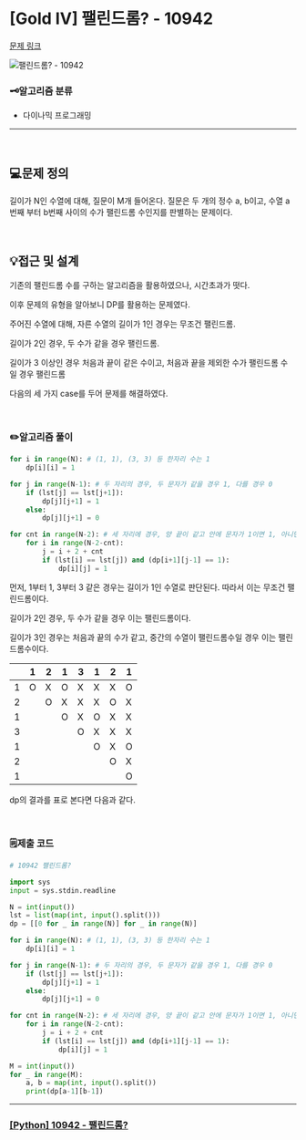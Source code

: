 # [Gold IV] 팰린드롬? - 10942 

[문제 링크](https://www.acmicpc.net/problem/10942) 

![팰린드롬? - 10942 ](https://github.com/user-attachments/assets/3ee10c87-a31b-45e3-89c5-8d130e8227ae)

### 🗝️알고리즘 분류
- 다이나믹 프로그래밍

---

<br>

## 💻문제 정의
길이가 N인 수열에 대해, 질문이 M개 들어온다. 질문은 두 개의 정수 a, b이고, 수열 a번째 부터 b번째 사이의 수가 팰린드롬 수인지를 판별하는 문제이다.

<br>

## 💡접근 및 설계
기존의 팰린드롬 수를 구하는 알고리즘을 활용하였으나, 시간초과가 떳다.

이후 문제의 유형을 알아보니 DP를 활용하는 문제였다.

주어진 수열에 대해, 자른 수열의 길이가 1인 경우는 무조건 팰린드롬.

길이가 2인 경우, 두 수가 같을 경우 팰린드롬.

길이가 3 이상인 경우 처음과 끝이 같은 수이고, 처음과 끝을 제외한 수가 팰린드롬 수 일 경우 팰린드롬

다음의 세 가지 case를 두어 문제를 해결하였다.

<br>

### ✏️알고리즘 풀이
```python
for i in range(N): # (1, 1), (3, 3) 등 한자리 수는 1
    dp[i][i] = 1

for j in range(N-1): # 두 자리의 경우, 두 문자가 같을 경우 1, 다를 경우 0
    if (lst[j] == lst[j+1]):
        dp[j][j+1] = 1
    else:
        dp[j][j+1] = 0

for cnt in range(N-2): # 세 자리에 경우, 양 끝이 같고 안에 문자가 1이면 1, 아니면 0
    for i in range(N-2-cnt):
        j = i + 2 + cnt
        if (lst[i] == lst[j]) and (dp[i+1][j-1] == 1):
            dp[i][j] = 1
```

먼저, 1부터 1, 3부터 3 같은 경우는 길이가 1인 수열로 판단된다. 따라서 이는 무조건 팰린드롬이다.

길이가 2인 경우, 두 수가 같을 경우 이는 팰린드롬이다.

길이가 3인 경우는 처음과 끝의 수가 같고, 중간의 수열이 팰린드롬수일 경우 이는 팰린드롬수이다.

||1|2|1|3|1|2|1|
|----|----|----|----|----|----|----|----|
|1|O|X|O|X|X|X|O|
|2||O|X|X|X|O|X|
|1|||O|X|O|X|X|
|3||||O|X|X|X|
|1|||||O|X|O|
|2||||||O|X|
|1|||||||O| 

dp의 결과를 표로 본다면 다음과 같다.

<br>

### 🗒️제출 코드
```python
# 10942 팰린드롬?

import sys
input = sys.stdin.readline

N = int(input())
lst = list(map(int, input().split()))
dp = [[0 for _ in range(N)] for _ in range(N)]

for i in range(N): # (1, 1), (3, 3) 등 한자리 수는 1
    dp[i][i] = 1

for j in range(N-1): # 두 자리의 경우, 두 문자가 같을 경우 1, 다를 경우 0
    if (lst[j] == lst[j+1]):
        dp[j][j+1] = 1
    else:
        dp[j][j+1] = 0

for cnt in range(N-2): # 세 자리에 경우, 양 끝이 같고 안에 문자가 1이면 1, 아니면 0
    for i in range(N-2-cnt):
        j = i + 2 + cnt
        if (lst[i] == lst[j]) and (dp[i+1][j-1] == 1):
            dp[i][j] = 1

M = int(input())
for _ in range(M):
    a, b = map(int, input().split())
    print(dp[a-1][b-1])
```

---

### [[Python] 10942 - 팰린드롬?](https://do-heewan.tistory.com/155)